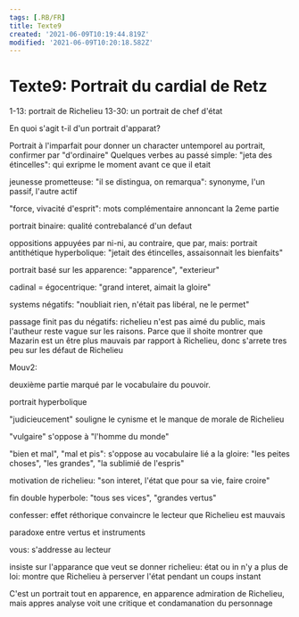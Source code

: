 ```yaml
---
tags: [.RB/FR]
title: Texte9
created: '2021-06-09T10:19:44.819Z'
modified: '2021-06-09T10:20:18.582Z'
---
```


# Texte9: Portrait du cardial de Retz

1-13: portrait de Richelieu
13-30: un portrait de chef d'état 

En quoi s'agit t-il d'un portrait d'apparat?

Portrait à l'imparfait pour donner un character untemporel au portrait, confirmer par "d'ordinaire"
Quelques verbes au passé simple: "jeta des étincelles": qui exripme le moment avant ce que il etait

jeunesse prometteuse: "il se distingua, on remarqua": synonyme, l'un passif, l'autre actif

"force, vivacité d'esprit": mots complémentaire annoncant la 2eme partie

portrait binaire: qualité contrebalancé d'un defaut

oppositions appuyées par ni-ni, au contraire, que par, mais: portrait antithétique hyperbolique: "jetait des étincelles, assaisonnait les bienfaits"

portrait basé sur les apparence: "apparence", "exterieur"

cadinal = égocentrique: "grand interet, aimait la gloire"

systems négatifs: "noubliait rien, n'était pas libéral, ne le permet"

passage finit pas du négatifs: richelieu n'est pas aimé du public, mais l'autheur reste vague sur les raisons. Parce que il shoite montrer que Mazarin est un être plus mauvais par rapport à Richelieu, donc s'arrete tres peu sur les défaut de Richelieu


Mouv2:

deuxième partie marqué par le vocabulaire du pouvoir.

portrait hyperbolique

"judicieucement" souligne le cynisme et le manque de morale de Richelieu

"vulgaire" s'oppose à "l'homme du monde"

"bien et mal", "mal et pis": s'oppose au vocabulaire lié a la gloire: "les peites choses", "les grandes", "la sublimié de l'espris"

motivation de richelieu: "son interet, l'état que pour sa vie, faire croire"


fin double hyperbole: "tous ses vices", "grandes vertus"

confesser: effet réthorique convaincre le lecteur que Richelieu est mauvais

paradoxe entre vertus et instruments

vous: s'addresse au lecteur

insiste sur l'apparance que veut se donner richelieu: état ou in n'y a plus de loi: montre que Richelieu à perserver l'état pendant un coups instant

C'est un portrait tout en apparence, en apparence admiration de Richelieu, mais appres analyse voit une critique et condamanation du personnage

